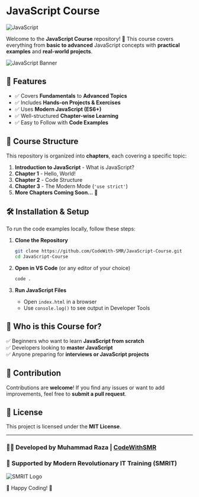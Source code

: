 # JavaScript Course

![JavaScript](https://img.shields.io/badge/JavaScript-ES6%2B-yellow?style=for-the-badge&logo=javascript)

Welcome to the **JavaScript Course** repository! 🚀 This course covers everything from **basic to advanced** JavaScript concepts with **practical examples** and **real-world projects**.

![JavaScript Banner](https://getflywheel.com/layout/wp-content/uploads/2021/07/The_Best_Java_Script_Libraries_1800x500-1-1800x500-1.jpeg)

## 📌 Features
- ✅ Covers **Fundamentals** to **Advanced Topics**
- ✅ Includes **Hands-on Projects & Exercises**
- ✅ Uses **Modern JavaScript (ES6+)**
- ✅ Well-structured **Chapter-wise Learning**
- ✅ Easy to Follow with **Code Examples**

## 📂 Course Structure
This repository is organized into **chapters**, each covering a specific topic:

1. **Introduction to JavaScript** - What is JavaScript?
2. **Chapter 1** - Hello, World!
3. **Chapter 2** - Code Structure
4. **Chapter 3** - The Modern Mode (`'use strict'`)
5. **More Chapters Coming Soon...** 🚀

## 🛠 Installation & Setup

To run the code examples locally, follow these steps:

1. **Clone the Repository**
   ```sh
   git clone https://github.com/CodeWith-SMR/JavaScript-Course.git
   cd JavaScript-Course
   ```

2. **Open in VS Code** (or any editor of your choice)
   ```sh
   code .
   ```

3. **Run JavaScript Files**
   - Open `index.html` in a browser
   - Use `console.log()` to see output in Developer Tools

## 🎯 Who is this Course for?
✅ Beginners who want to learn **JavaScript from scratch**  
✅ Developers looking to **master JavaScript**  
✅ Anyone preparing for **interviews or JavaScript projects**  

## 🤝 Contribution
Contributions are **welcome**! If you find any issues or want to add improvements, feel free to **submit a pull request**.

## 📜 License
This project is licensed under the **MIT License**.

---

### 👨‍💻 Developed by **Muhammad Raza** | [CodeWithSMR](https://github.com/CodeWith-SMR)
### 🚀 Supported by **Modern Revolutionary IT Training (SMRIT)**

![SMRIT Logo](https://www.canva.com/design/DAGfQMVUqAk/MYcoKajQpb2wMGFr9dA8JQ/edit?utm_content=DAGfQMVUqAk&utm_campaign=designshare&utm_medium=link2&utm_source=sharebutton)

🚀 Happy Coding! 🎯
